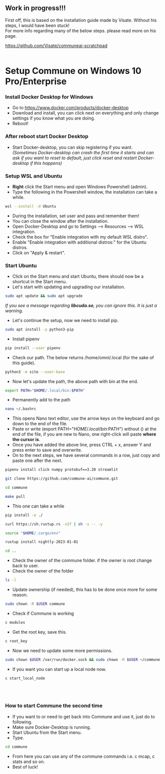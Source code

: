 ## Work in progress!!!

First off, this is based on the installation guide made by Visate. Without his steps, I would have been stuck!<br>
For more info regarding many of the below steps. please read more on his page.

https://github.com/Visate/communeai-scratchpad
<br><br>
# Setup Commune on Windows 10 Pro/Enterprise



### Install Docker Desktop for Windows
- Go to https://www.docker.com/products/docker-desktop
- Download and install, you can click next on everything and only change settings if you know what you are doing.
- Reboot!


### After reboot start Docker Desktop
- Start Docker-desktop, you can skip registering if you want.
<br>*(Sometimes Docker-desktop can crash the first time it starts and can ask if you want to reset to default, just click reset and restart Docker-desktop if this happens)*

### Setup WSL and Ubuntu
- **Right** click the Start menu and open Windows Powershell (admin).
- Type the following in the Powershell window, the installation can take a while.

```sh
wsl --install -d Ubuntu
```
- During the installation, set user and pass and remember them!
- You can close the window after the installation.
- Open Docker-Desktop and go to Settings --> Resources --> WSL integration.
- Check the box for "Enable integration with my default WSL distro".
- Enable "Enable integration with additional distros:" for the Ubuntu distros.
- Click on "Apply & restart".

### Start Ubuntu
- Click on the Start menu and start Ubuntu, there should now be a shortcut in the Start menu.
- Let's start with updating and upgrading our installation.

```sh
sudo apt update && sudo apt upgrade
```
*If you see a message regarding **libcuda.so**, you can ignore this. It is just a warning.*

- Let's continue the setup, now we need to install pip.

```sh
sudo apt install -y python3-pip
```
- Install pipenv

```sh
pip install --user pipenv
```
- Check our path. The below returns /home/omni/.local (for the sake of this guide).

```sh
python3 -m site --user-base
```
- Now let's update the path, the above path with bin at the end.

```sh
export PATH="$HOME/.local/bin:$PATH"
```
-  Permanently add to the path

```sh
nano ~/.bashrc 
```
- This opens Nano text editor, use the arrow keys on the keyboard and go down to the end of the file.
- Paste or write (export PATH="$HOME/.local/bin:$PATH") without () at the end of the file, if you are new to Nano, one right-click will paste **where the cursor is**.
- Once you have added the above line, press CTRL + x, answer Y and press enter to save and overwrite.
- On to the next steps, we have several commands in a row, just copy and paste one after the next.

```sh
pipenv install click numpy protobuf==3.20 streamlit
```
```sh
git clone https://github.com/commune-ai/commune.git
```
```sh
cd commune
```
```sh
make pull
```
- This one can take a while
```sh
pip install -e ./
```
```sh
curl https://sh.rustup.rs -sSf | sh -s -- -y
```
```sh
source "$HOME/.cargo/env"
```
```sh
rustup install nightly-2023-01-01
```
```sh
cd ..
```
- Check the owner of the commune folder. if the owner is root change back to user.
- Check the owner of the folder
```sh
ls -l
```
- Update ownership (if needed), this has to be done once more for some reason.
```sh
sudo chown -R $USER commune
```
- Check if Commune is working
```sh
c modules
```
- Get the root key, save this.
```sh
c root_key
```
- Now we need to update some more permissions. 
```sh
sudo chown $USER /var/run/docker.sock && sudo chown -R $USER ~/commune
```
- If you want you can start up a local node now.
```sh
c start_local_node 
```
<br><br>

### How to start Commune the second time
- If you want to or need to get back into Commune and use it, just do to following.
- Make sure Docker-Desktop is running.
- Start Ubuntu from the Start menu.
- Type.
```sh
cd commune
```
- From here you can use any of the commune commands i.e. c mcap, c stats and so on.
- Best of luck!
<br><br><br><br>







